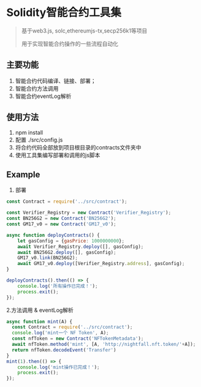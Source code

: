 # Solidity智能合约工具集
> 基于web3.js, solc,ethereumjs-tx,secp256k1等项目
>
> 用于实现智能合约操作的一些流程自动化
## 主要功能
1. 智能合约代码编译、链接、部署；
2. 智能合约方法调用
3. 智能合约eventLog解析
## 使用方法
1. npm install
2. 配置 ./src/config.js
3. 将合约代码全部放到项目根目录的contracts文件夹中
4. 使用工具集编写部署和调用的js脚本
## Example
1. 部署
```javascript
const Contract = require('../src/contract');

const Verifier_Registry = new Contract('Verifier_Registry');
const BN256G2 = new Contract('BN256G2');
const GM17_v0 = new Contract('GM17_v0');

async function deployContracts() {
    let gasConfig = {gasPrice: 1000000000};
    await Verifier_Registry.deploy([], gasConfig);
    await BN256G2.deploy([], gasConfig);
    GM17_v0.link(BN256G2);
    await GM17_v0.deploy([Verifier_Registry.address], gasConfig);
}

deployContracts().then(() => {
    console.log('所有操作已完成！');
    process.exit();
});
```
2.方法调用 & eventLog解析
```javascript
async function mint(A) {
  const Contract = require('../src/contract');
  console.log('mint一个 NF Token', A);
  const nfToken = new Contract('NFTokenMetadata');
  await nfToken.method('mint', [A, 'http://nightfall.nft.token/'+A]);
  return nfToken.decodeEvent('Transfer')
}
mint(1).then(() => {
    console.log('mint操作已完成！');
    process.exit();
});
```
